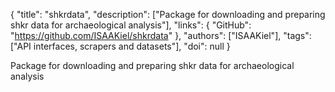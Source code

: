 {
  "title": "shkrdata",
  "description": ["Package for downloading and preparing shkr data for archaeological analysis"],
  "links": {
    "GitHub": "https://github.com/ISAAKiel/shkrdata"
  },
  "authors": ["ISAAKiel"],
  "tags": ["API interfaces, scrapers and datasets"],
  "doi": null
}

<!-- Generated by csv2md.R – do not edit by hand -->

Package for downloading and preparing shkr data for archaeological analysis